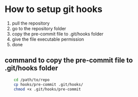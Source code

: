 # How to setup git hooks

1. pull the repository
2. go to the repository folder
3. copy the pre-commit file to .git/hooks folder
4. give the file executable permission
5. done



## command to copy the pre-commit file to .git/hooks folder

```bash
    cd /path/to/repo
    cp hooks/pre-commit .git/hooks/
    chmod +x .git/hooks/pre-commit
```